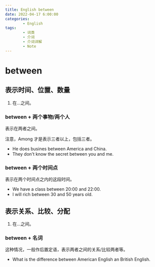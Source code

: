 ```yaml
---
title: English between
date: 2022-04-17 6:00:00
categories:
        - English
tags:
        - 词类
        - 介词
        - 介词详解
        - Note
---
```


# between

## 表示时间、位置、数量

1. 在...之间。

### between + 两个事物/两个人

表示在两者之间。

注意，Among 才是表示三者以上，包括三者。

- He does busines between America and China.
- They don't know the secret between you and me.

### between + 两个时间点

表示在两个时间点之内的这段时间。

- We have a class between 20:00 and 22:00.
- I will rich between 30 and 50 years old.

## 表示关系、比较、分配

1. 在...之间。

### between + 名词

这种情况，一般作后置定语，表示两者之间的关系/比较两者等。

- What is the difference between American English an British English.
